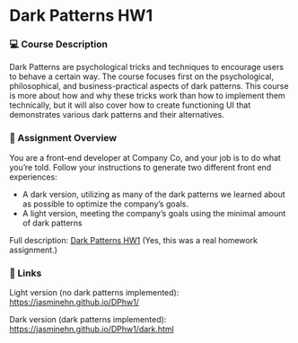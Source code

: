 # Dark Patterns HW1

### 💻 Course Description 
Dark Patterns are psychological tricks and techniques to encourage users to behave a certain way. The course focuses first on the psychological, philosophical, and business-practical aspects of dark patterns. This course is more about how and why these tricks work than how to implement them technically, but it will also cover how to create functioning UI that demonstrates various dark patterns and their alternatives. 

### 📄 Assignment Overview
You are a front-end developer at Company Co, and your job is to do what you’re told. Follow your instructions to generate two different front end experiences:
- A dark version, utilizing as many of the dark patterns we learned about as possible to optimize the company’s goals.
- A light version, meeting the company’s goals using the minimal amount of dark patterns

Full description: [Dark Patterns HW1](DarkPatternsHW1.pdf) (Yes, this was a real homework assignment.)


### 🔗 Links
Light version (no dark patterns implemented): https://jasminehn.github.io/DPhw1/

Dark version (dark patterns implemented): https://jasminehn.github.io/DPhw1/dark.html
